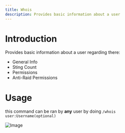 ```yaml
---
title: Whois
description: Provides basic information about a user
---
```


# Introduction

Provides basic information about a user regarding there:

- General Info
- Sting Count
- Permissions
- Anti-Raid Permissions

# Usage

this command can be ran by **any** user by doing `/whois user:Username(optional)`

![Image](/whois.png)
